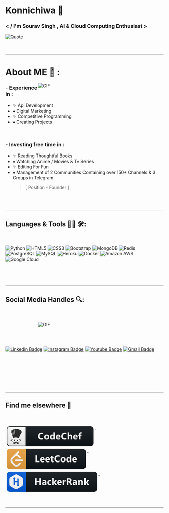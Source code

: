 # Konnichiwa 👋

### < / I'm Sourav Singh , AI & Cloud Computing Enthusiast >&nbsp;&nbsp;


![Quote](https://github-readme-quotes.herokuapp.com/quote?theme=dracula&animation=default&layout=default&font=default)&nbsp;&nbsp;

</br>

---
# About ME 💬 :


<img hight="300" width="400" alt="GIF" align="right" src="https://github.com/darklordhere/darklordhere/blob/main/assets/1936.gif">



### - Experience in :
- ✨  Api Development
- ♦️  Digital Marketing
- ✨  Competitive Programming
- ♦️  Creating Projects&nbsp;

</br>

### - Investing free time in : 
- ✨  Reading Thoughtful Books
- ♦️  Watching Anime / Movies & Tv Series
- ✨  Editing For Fun
- ♦️  Management of 2 Communities Containing 
      over 150+ Channels & 3 Groups in Telegram
  > [ Position - Founder ]

</br>
</br>



---
## Languages & Tools 👨‍💻 🛠:
</br>

<p align="center">

<!-- For more icons please follow  https://github.com/MikeCodesDotNET/ColoredBadges -->
![Python](https://img.shields.io/badge/-Python-black?style=flat-square&logo=Python)
![HTML5](https://img.shields.io/badge/-HTML5-E34F26?style=flat-square&logo=html5&logoColor=white)
![CSS3](https://img.shields.io/badge/-CSS3-1572B6?style=flat-square&logo=css3)
![Bootstrap](https://img.shields.io/badge/-Bootstrap-563D7C?style=flat-square&logo=bootstrap)
![MongoDB](https://img.shields.io/badge/-MongoDB-black?style=flat-square&logo=mongodb)
![Redis](https://img.shields.io/badge/-Redis-black?style=flat-square&logo=Redis)
![PostgreSQL](https://img.shields.io/badge/-PostgreSQL-336791?style=flat-square&logo=postgresql)
![MySQL](https://img.shields.io/badge/-MySQL-black?style=flat-square&logo=mysql)
![Heroku](https://img.shields.io/badge/-Heroku-430098?style=flat-square&logo=heroku)
![Docker](https://img.shields.io/badge/-Docker-black?style=flat-square&logo=docker)
![Amazon AWS](https://img.shields.io/badge/Amazon%20AWS-232F3E?style=flat-square&logo=amazon-aws)
![Google Cloud](https://img.shields.io/badge/Google%20Cloud-black?style=flat-square&logo=google-cloud)



</br>
</p>
</br>


---
## Social Media Handles 🔍:
</br>


<p align="left">



<img hight="300" width="400" align="right" alt="GIF" src="https://telegra.ph/file/6878fa3d795ee02b3dc9e.jpg">&nbsp;

</br>
</br>

[![Linkedin Badge](https://img.shields.io/badge/-SouravSingh49-blue?style=flat-square&logo=Linkedin&logoColor=white&link=https://www.linkedin.com/in/sourav-singh-8b727a226)](https://www.linkedin.com/in/sourav-singh-8b727a226)
[![Instagram Badge](https://img.shields.io/badge/-Sourav.Singh49-purple?style=flat-square&logo=instagram&logoColor=white&link=https://instagram.com/Sourav.Singh49/)](https://instagram.com/Sourav.Singh49)
[![Youtube Badge](https://img.shields.io/badge/-Youtube-darkred?style=flat-square&logo=youtube&logoColor=white&link=https://www.youtube.com/c/Animefree)](https://www.youtube.com/c/Animefree)
[![Gmail Badge](https://img.shields.io/badge/-SS96496636958@gmail.com-c14438?style=flat-square&logo=Gmail&logoColor=white&link=mailto:SS96496636958@gmail.com)](mailto:ss96496636958@gmail.com)


</br>

</p>
</br>
</br>
</br>&nbsp;






---
## Find me elsewhere 📢
</br>
<p align="left">
  <a href="https://www.codechef.com/users/souravsingh49">
    <img src="https://raw.githubusercontent.com/darklordhere/darklordhere/main/assets/icons/codechef.svg" alt="codechef" style="vertical-align:top; margin:4px">
  </a>&nbsp;&nbsp;&nbsp;
  
  <a href="https://leetcode.com/souravsingh49/">
    <img src="https://raw.githubusercontent.com/darklordhere/darklordhere/main/assets/icons/leetcode.svg" alt="leetcode" style="vertical-align:top; margin:4px">
  </a>&nbsp;&nbsp;&nbsp;

  <a href="https://www.hackerrank.com/souravsingh49">
    <img src="https://raw.githubusercontent.com/darklordhere/darklordhere/main/assets/icons/hackerrank.svg" alt="hackerrank" style="vertical-align:top; margin:4px">
  </a>&nbsp;&nbsp;&nbsp;
</p>
</br>








*************
